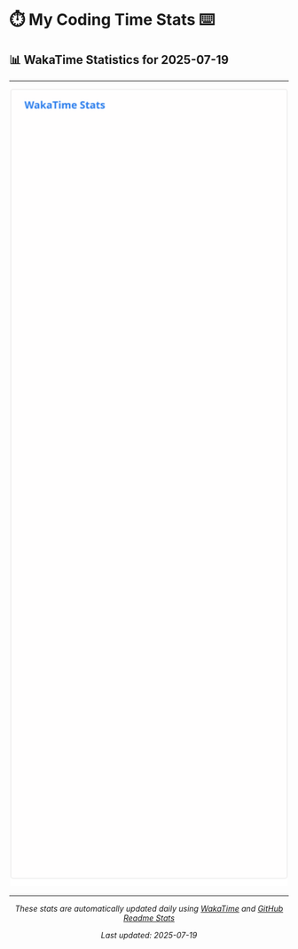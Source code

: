 # ⏱️ My Coding Time Stats ⌨️

## 📊 WakaTime Statistics for 2025-07-19

---

<div align="center">

<img src="./images/wakatime-stats-2025-07-19.svg" alt="WakaTime Stats" width="500">

</div>

---

<div align="center">

*These stats are automatically updated daily using [WakaTime](https://wakatime.com) and [GitHub Readme Stats](https://github.com/anuraghazra/github-readme-stats)*

*Last updated: 2025-07-19*
</div>
